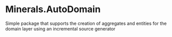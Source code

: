# Minerals.AutoDomain
Simple package that supports the creation of aggregates and entities for the domain layer using an incremental source generator
